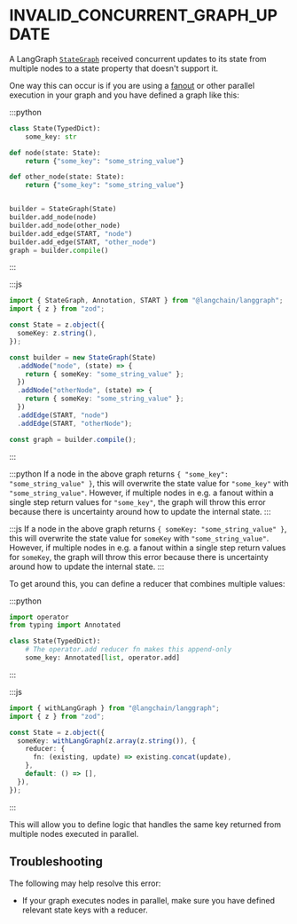 # INVALID_CONCURRENT_GRAPH_UPDATE

A LangGraph [`StateGraph`](https://langchain-ai.github.io/langgraph/reference/graphs/#langgraph.graph.state.StateGraph) received concurrent updates to its state from multiple nodes to a state property that doesn't
support it.

One way this can occur is if you are using a [fanout](https://langchain-ai.github.io/langgraph/how-tos/map-reduce/)
or other parallel execution in your graph and you have defined a graph like this:

:::python

```python hl_lines="2"
class State(TypedDict):
    some_key: str

def node(state: State):
    return {"some_key": "some_string_value"}

def other_node(state: State):
    return {"some_key": "some_string_value"}


builder = StateGraph(State)
builder.add_node(node)
builder.add_node(other_node)
builder.add_edge(START, "node")
builder.add_edge(START, "other_node")
graph = builder.compile()
```

:::

:::js

```typescript hl_lines="2"
import { StateGraph, Annotation, START } from "@langchain/langgraph";
import { z } from "zod";

const State = z.object({
  someKey: z.string(),
});

const builder = new StateGraph(State)
  .addNode("node", (state) => {
    return { someKey: "some_string_value" };
  })
  .addNode("otherNode", (state) => {
    return { someKey: "some_string_value" };
  })
  .addEdge(START, "node")
  .addEdge(START, "otherNode");

const graph = builder.compile();
```

:::

:::python
If a node in the above graph returns `{ "some_key": "some_string_value" }`, this will overwrite the state value for `"some_key"` with `"some_string_value"`.
However, if multiple nodes in e.g. a fanout within a single step return values for `"some_key"`, the graph will throw this error because
there is uncertainty around how to update the internal state.
:::

:::js
If a node in the above graph returns `{ someKey: "some_string_value" }`, this will overwrite the state value for `someKey` with `"some_string_value"`.
However, if multiple nodes in e.g. a fanout within a single step return values for `someKey`, the graph will throw this error because
there is uncertainty around how to update the internal state.
:::

To get around this, you can define a reducer that combines multiple values:

:::python

```python hl_lines="5-6"
import operator
from typing import Annotated

class State(TypedDict):
    # The operator.add reducer fn makes this append-only
    some_key: Annotated[list, operator.add]
```

:::

:::js

```typescript hl_lines="4-7"
import { withLangGraph } from "@langchain/langgraph";
import { z } from "zod";

const State = z.object({
  someKey: withLangGraph(z.array(z.string()), {
    reducer: {
      fn: (existing, update) => existing.concat(update),
    },
    default: () => [],
  }),
});
```

:::

This will allow you to define logic that handles the same key returned from multiple nodes executed in parallel.

## Troubleshooting

The following may help resolve this error:

- If your graph executes nodes in parallel, make sure you have defined relevant state keys with a reducer.

